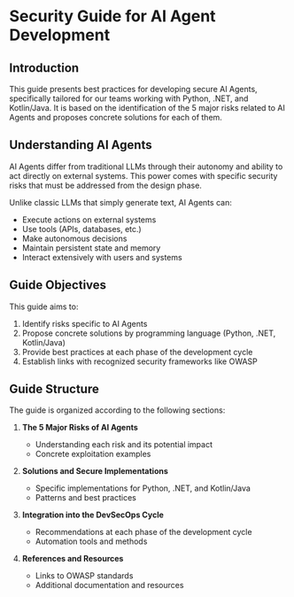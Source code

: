 # Security Guide for AI Agent Development

## Introduction

This guide presents best practices for developing secure AI Agents, specifically tailored for our teams working with Python, .NET, and Kotlin/Java. It is based on the identification of the 5 major risks related to AI Agents and proposes concrete solutions for each of them.

## Understanding AI Agents

AI Agents differ from traditional LLMs through their autonomy and ability to act directly on external systems. This power comes with specific security risks that must be addressed from the design phase.

Unlike classic LLMs that simply generate text, AI Agents can:
- Execute actions on external systems
- Use tools (APIs, databases, etc.)
- Make autonomous decisions
- Maintain persistent state and memory
- Interact extensively with users and systems

## Guide Objectives

This guide aims to:
1. Identify risks specific to AI Agents
2. Propose concrete solutions by programming language (Python, .NET, Kotlin/Java)
3. Provide best practices at each phase of the development cycle
4. Establish links with recognized security frameworks like OWASP

## Guide Structure

The guide is organized according to the following sections:

1. **The 5 Major Risks of AI Agents**
   - Understanding each risk and its potential impact
   - Concrete exploitation examples

2. **Solutions and Secure Implementations**
   - Specific implementations for Python, .NET, and Kotlin/Java
   - Patterns and best practices

3. **Integration into the DevSecOps Cycle**
   - Recommendations at each phase of the development cycle
   - Automation tools and methods

4. **References and Resources**
   - Links to OWASP standards
   - Additional documentation and resources
